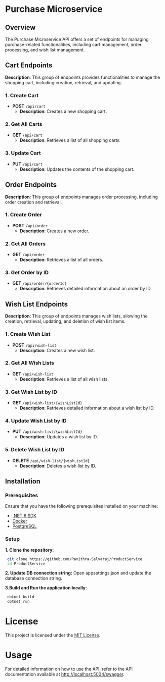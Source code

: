 # Purchase Microservice

## Overview

The Purchase Microservice API offers a set of endpoints for managing purchase-related functionalities, including cart management, order processing, and wish list management.

## Cart Endpoints

**Description**: This group of endpoints provides functionalities to manage the shopping cart, including creation, retrieval, and updating.

### 1. Create Cart

- **POST** `/api/cart`
  - **Description**: Creates a new shopping cart.

### 2. Get All Carts

- **GET** `/api/cart`
  - **Description**: Retrieves a list of all shopping carts.

### 3. Update Cart

- **PUT** `/api/cart`
  - **Description**: Updates the contents of the shopping cart.

## Order Endpoints

**Description**: This group of endpoints manages order processing, including order creation and retrieval.

### 1. Create Order

- **POST** `/api/order`
  - **Description**: Creates a new order.

### 2. Get All Orders

- **GET** `/api/order`
  - **Description**: Retrieves a list of all orders.

### 3. Get Order by ID

- **GET** `/api/order/{orderId}`
  - **Description**: Retrieves detailed information about an order by ID.

## Wish List Endpoints

**Description**: This group of endpoints manages wish lists, allowing the creation, retrieval, updating, and deletion of wish list items.

### 1. Create Wish List

- **POST** `/api/wish-list`
  - **Description**: Creates a new wish list.

### 2. Get All Wish Lists

- **GET** `/api/wish-list`
  - **Description**: Retrieves a list of all wish lists.

### 3. Get Wish List by ID

- **GET** `/api/wish-list/{wishListId}`
  - **Description**: Retrieves detailed information about a wish list by ID.

### 4. Update Wish List by ID

- **PUT** `/api/wish-list/{wishListId}`
  - **Description**: Updates a wish list by ID.

### 5. Delete Wish List by ID

- **DELETE** `/api/wish-list/{wishListId}`
  - **Description**: Deletes a wish list by ID.

## Installation

### Prerequisites

Ensure that you have the following prerequisites installed on your machine:
- [.NET 6 SDK](https://dotnet.microsoft.com/download/dotnet/6.0)
- [Docker](https://www.docker.com/get-started)
- [PostgreSQL](https://www.postgresql.org/)

### Setup

**1. Clone the repository:**
  ```bash
   git clone https://github.com/Pavithra-Selvaraj/ProductService
   cd ProductService
   ```
**2. Update DB connection string:**
    Open appsettings.json and update the database connection string.

**3.Build and Run the application locally:**
  ```bash
   dotnet build
   dotnet run
   ```
   
# License

This project is licensed under the [MIT License](LICENSE).

# Usage
For detailed information on how to use the API, refer to the API documentation available at [http://localhost:5004/swagger](http://localhost:5113/swagger/index.html).

